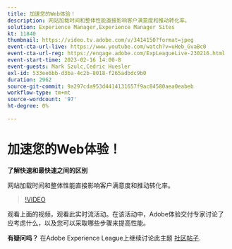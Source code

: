 ```yaml
---
title: 加速您的Web体验！
description: 网站加载时间和整体性能直接影响客户满意度和推动转化率。
solution: Experience Manager,Experience Manager Sites
kt: 11840
thumbnail: https://video.tv.adobe.com/v/3414150?format=jpeg
event-cta-url-live: https://www.youtube.com/watch?v=uHeb_GvaBc0
event-cta-url-reg: https://engage.adobe.com/ExpLeagueLive-230216.html
event-start-time: 2023-02-16 14:00-8
event-guests: Mark Szulc,Cedric Huesler
exl-id: 533ee6bb-d3ba-4c2b-8018-f265adbdc9b0
duration: 2962
source-git-commit: 9a297cda953d4414131657f9ac84580aea0eabeb
workflow-type: tm+mt
source-wordcount: '97'
ht-degree: 0%

---
```


# 加速您的Web体验！

**了解快速和最快速之间的区别**

网站加载时间和整体性能直接影响客户满意度和推动转化率。

>[!VIDEO](https://video.tv.adobe.com/v/3414150/?quality=12&learn=on)

观看上面的视频，观看此实时流活动。在该活动中，Adobe体验交付专家讨论了应考虑什么，以及您可以采取哪些步骤来提高性能。

**有疑问吗？** 在Adobe Experience League上继续讨论此主题 [社区帖子](https://experienceleaguecommunities.adobe.com/t5/adobe-experience-manager/experience-league-live-post-session-discussion-speeding-up-your/m-p/575513#M36836).
